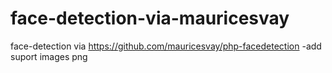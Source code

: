 # face-detection-via-mauricesvay
face-detection via https://github.com/mauricesvay/php-facedetection
-add suport images png 
